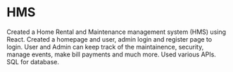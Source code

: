 # HMS
Created a Home Rental and Maintenance management system (HMS) using React. Created a homepage and user, admin login and register page to login. User and Admin can keep track of the maintainence, security, manage events, make bill payments and much more. Used various APIs. SQL for database.
